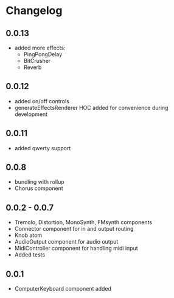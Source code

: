 # Changelog

## 0.0.13
- added more effects:
  - PingPongDelay
  - BitCrusher
  - Reverb

## 0.0.12
- added on/off controls
- generateEffectsRenderer HOC added for convenience during development

## 0.0.11
- added qwerty support

## 0.0.8
- bundling with rollup
- Chorus component

## 0.0.2 - 0.0.7
- Tremolo, Distortion, MonoSynth, FMsynth components
- Connector component for in and output routing
- Knob atom
- AudioOutput component for audio output
- MidiController component for handling midi input
- Added tests

## 0.0.1

- ComputerKeyboard component added
